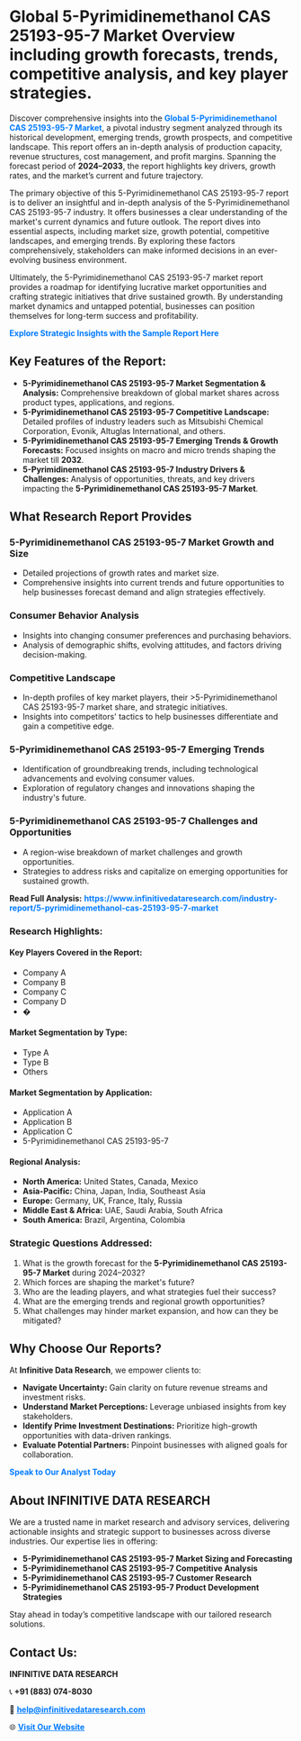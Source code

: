 <h1>Global 5-Pyrimidinemethanol CAS 25193-95-7 Market Overview including growth forecasts, trends, competitive analysis, and key player strategies.</h1>
<p>
Discover comprehensive insights into the 
<a href="https://www.infinitivedataresearch.com/industry-report/5-pyrimidinemethanol-cas-25193-95-7-market" rel="dofollow" style="color: #007BFF; text-decoration: none;"><strong>Global 5-Pyrimidinemethanol CAS 25193-95-7 Market</strong></a>, a pivotal industry segment analyzed through its historical development, emerging trends, growth prospects, and competitive landscape. This report offers an in-depth analysis of production capacity, revenue structures, cost management, and profit margins. Spanning the forecast period of <strong>2024–2033</strong>, the report highlights key drivers, growth rates, and the market’s current and future trajectory.
</p>
<p>
The primary objective of this 5-Pyrimidinemethanol CAS 25193-95-7 report is to deliver an insightful and in-depth analysis of the 5-Pyrimidinemethanol CAS 25193-95-7 industry. It offers businesses a clear understanding of the market's current dynamics and future outlook. The report dives into essential aspects, including market size, growth potential, competitive landscapes, and emerging trends. By exploring these factors comprehensively, stakeholders can make informed decisions in an ever-evolving business environment.
</p>
<p>
Ultimately, the 5-Pyrimidinemethanol CAS 25193-95-7 market report provides a roadmap for identifying lucrative market opportunities and crafting strategic initiatives that drive sustained growth. By understanding market dynamics and untapped potential, businesses can position themselves for long-term success and profitability.
</p>
<p>
<a href="https://www.infinitivedataresearch.com/request-sample/reportId=101859" style="color: #007BFF; text-decoration: none;"><strong>Explore Strategic Insights with the Sample Report Here</strong></a>
</p>

<h2>Key Features of the Report:</h2>
<ul>
<li><strong>5-Pyrimidinemethanol CAS 25193-95-7 Market Segmentation & Analysis:</strong> Comprehensive breakdown of global market shares across product types, applications, and regions.</li>
<li><strong>5-Pyrimidinemethanol CAS 25193-95-7 Competitive Landscape:</strong> Detailed profiles of industry leaders such as Mitsubishi Chemical Corporation, Evonik, Altuglas International, and others.</li>
<li><strong>5-Pyrimidinemethanol CAS 25193-95-7 Emerging Trends & Growth Forecasts:</strong> Focused insights on macro and micro trends shaping the market till <strong>2032</strong>.</li>
<li><strong>5-Pyrimidinemethanol CAS 25193-95-7 Industry Drivers & Challenges:</strong> Analysis of opportunities, threats, and key drivers impacting the <strong>5-Pyrimidinemethanol CAS 25193-95-7 Market</strong>.</li>
</ul>

<h2>What Research Report Provides</h2>
<h3>5-Pyrimidinemethanol CAS 25193-95-7 Market Growth and Size</h3>
<ul>
<li>Detailed projections of growth rates and market size.</li>
<li>Comprehensive insights into current trends and future opportunities to help businesses forecast demand and align strategies effectively.</li>
</ul>

<h3>Consumer Behavior Analysis</h3>
<ul>
<li>Insights into changing consumer preferences and purchasing behaviors.</li>
<li>Analysis of demographic shifts, evolving attitudes, and factors driving decision-making.</li>
</ul>

<h3>Competitive Landscape</h3>
<ul>
<li>In-depth profiles of key market players, their >5-Pyrimidinemethanol CAS 25193-95-7 market share, and strategic initiatives.</li>
<li>Insights into competitors' tactics to help businesses differentiate and gain a competitive edge.</li>
</ul>

<h3>5-Pyrimidinemethanol CAS 25193-95-7 Emerging Trends</h3>
<ul>
<li>Identification of groundbreaking trends, including technological advancements and evolving consumer values.</li>
<li>Exploration of regulatory changes and innovations shaping the industry's future.</li>
</ul>

<h3>5-Pyrimidinemethanol CAS 25193-95-7 Challenges and Opportunities</h3>
<ul>
<li>A region-wise breakdown of market challenges and growth opportunities.</li>
<li>Strategies to address risks and capitalize on emerging opportunities for sustained growth.</li>
</ul>
<p><strong>Read Full Analysis:</strong> <a href="https://www.infinitivedataresearch.com/industry-report/5-pyrimidinemethanol-cas-25193-95-7-market" rel="dofollow" style="color: #007BFF; text-decoration: none;"><strong>https://www.infinitivedataresearch.com/industry-report/5-pyrimidinemethanol-cas-25193-95-7-market</strong></a></p>
<h3>Research Highlights:</h3>
<h4>Key Players Covered in the Report:</h4>
<ul><li>Company A</li><li>Company B</li><li>Company C</li><li>Company D</li><li>�</li></ul>
<h4>Market Segmentation by Type:</h4>
<ul><li>Type A</li><li>Type B</li><li>Others</li></ul>
<h4>Market Segmentation by Application:</h4>
<ul><li>Application A</li><li>Application B</li><li>Application C</li><li>5-Pyrimidinemethanol CAS 25193-95-7</li></ul>

<h4>Regional Analysis:</h4>
<ul>
<li><strong>North America:</strong> United States, Canada, Mexico</li>
<li><strong>Asia-Pacific:</strong> China, Japan, India, Southeast Asia</li>
<li><strong>Europe:</strong> Germany, UK, France, Italy, Russia</li>
<li><strong>Middle East & Africa:</strong> UAE, Saudi Arabia, South Africa</li>
<li><strong>South America:</strong> Brazil, Argentina, Colombia</li>
</ul>

<h3>Strategic Questions Addressed:</h3>
<ol>
<li>What is the growth forecast for the <strong>5-Pyrimidinemethanol CAS 25193-95-7 Market</strong> during 2024–2032?</li>
<li>Which forces are shaping the market's future?</li>
<li>Who are the leading players, and what strategies fuel their success?</li>
<li>What are the emerging trends and regional growth opportunities?</li>
<li>What challenges may hinder market expansion, and how can they be mitigated?</li>
</ol>

<h2>Why Choose Our Reports?</h2>
<p>At <strong>Infinitive Data Research</strong>, we empower clients to:</p>
<ul>
<li><strong>Navigate Uncertainty:</strong> Gain clarity on future revenue streams and investment risks.</li>
<li><strong>Understand Market Perceptions:</strong> Leverage unbiased insights from key stakeholders.</li>
<li><strong>Identify Prime Investment Destinations:</strong> Prioritize high-growth opportunities with data-driven rankings.</li>
<li><strong>Evaluate Potential Partners:</strong> Pinpoint businesses with aligned goals for collaboration.</li>
</ul>
<p><a href="https://www.infinitivedataresearch.com/industry-report/5-pyrimidinemethanol-cas-25193-95-7-market" rel="dofollow" style="color: #007BFF; text-decoration: none;"><strong>Speak to Our Analyst Today</strong></a></p>

<h2>About INFINITIVE DATA RESEARCH</h2>
<p>We are a trusted name in market research and advisory services, delivering actionable insights and strategic support to businesses across diverse industries. Our expertise lies in offering:</p>
<ul>
<li><strong>5-Pyrimidinemethanol CAS 25193-95-7 Market Sizing and Forecasting</strong></li>
<li><strong>5-Pyrimidinemethanol CAS 25193-95-7 Competitive Analysis</strong></li>
<li><strong>5-Pyrimidinemethanol CAS 25193-95-7 Customer Research</strong></li>
<li><strong>5-Pyrimidinemethanol CAS 25193-95-7 Product Development Strategies</strong></li>
</ul>
<p>Stay ahead in today’s competitive landscape with our tailored research solutions.</p>

<h2>Contact Us:</h2>
<p><strong>INFINITIVE DATA RESEARCH</strong></p>
<p>📞 <strong>+91 (883) 074-8030</strong></p>
<p>📧 <strong><a href="mailto:help@infinitivedataresearch.com" style="color: #007BFF;">help@infinitivedataresearch.com</a></strong></p>
<p>🌐 <strong><a href="https://www.infinitivedataresearch.com" rel="dofollow" style="color: #007BFF;">Visit Our Website</a></strong></p>